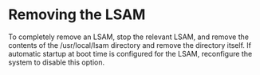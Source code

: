 # Removing the LSAM

To completely remove an LSAM, stop the relevant LSAM, and remove the contents of the /usr/local/lsam directory and remove the directory itself. If automatic startup at boot time is configured for the LSAM, reconfigure the system to disable this option.